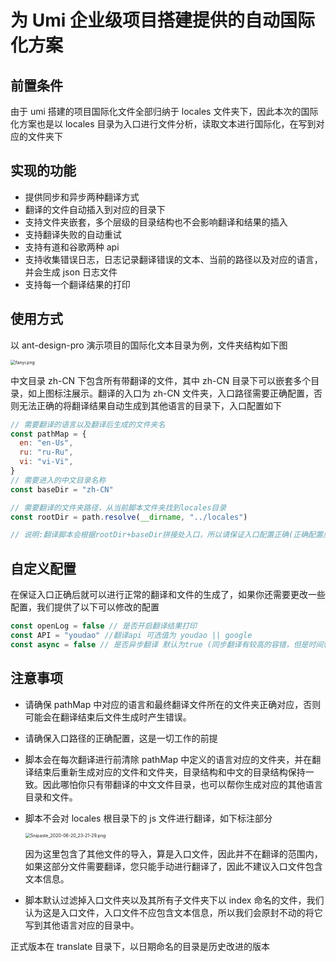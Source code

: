 # 为 Umi 企业级项目搭建提供的自动国际化方案

## 前置条件

由于 umi 搭建的项目国际化文件全部归纳于 locales 文件夹下，因此本次的国际化方案也是以 locales 目录为入口进行文件分析，读取文本进行国际化，在写到对应的文件夹下

## 实现的功能

- 提供同步和异步两种翻译方式
- 翻译的文件自动插入到对应的目录下
- 支持文件夹嵌套，多个层级的目录结构也不会影响翻译和结果的插入
- 支持翻译失败的自动重试
- 支持有道和谷歌两种 api
- 支持收集错误日志，日志记录翻译错误的文本、当前的路径以及对应的语言，并会生成 json 日志文件
- 支持每一个翻译结果的打印

## 使用方式

以 ant-design-pro 演示项目的国际化文本目录为例，文件夹结构如下图

<img src="https://i.loli.net/2020/06/21/NdSRK2zQmZFWu9c.png" alt="fanyi.png" style="zoom:50%;" />

中文目录 zh-CN 下包含所有带翻译的文件，其中 zh-CN 目录下可以嵌套多个目录，如上图标注展示。翻译的入口为 zh-CN 文件夹，入口路径需要正确配置，否则无法正确的将翻译结果自动生成到其他语言的目录下，入口配置如下

```js
// 需要翻译的语言以及翻译后生成的文件夹名
const pathMap = {
  en: "en-Us",
  ru: "ru-Ru",
  vi: "vi-Vi",
}
// 需要进入的中文目录名称
const baseDir = "zh-CN"

// 需要翻译的文件夹路径，从当前脚本文件夹找到locales目录
const rootDir = path.resolve(__dirname, "../locales")

// 说明:翻译脚本会根据rootDir+baseDir拼接处入口，所以请保证入口配置正确(正确配置后的格式样例：/Users/bigboss/Codeing/yourProject/src/locales/zh-CN)
```

## 自定义配置

在保证入口正确后就可以进行正常的翻译和文件的生成了，如果你还需要更改一些配置，我们提供了以下可以修改的配置

```js
const openLog = false // 是否开启翻译结果打印
const API = "youdao" //翻译api 可选值为 youdao || google
const async = false // 是否异步翻译 默认为true (同步翻译有较高的容错，但是时间较长)
```

## 注意事项

- 请确保 pathMap 中对应的语言和最终翻译文件所在的文件夹正确对应，否则可能会在翻译结束后文件生成时产生错误。

- 请确保入口路径的正确配置，这是一切工作的前提

- 脚本会在每次翻译进行前清除 pathMap 中定义的语言对应的文件夹，并在翻译结束后重新生成对应的文件和文件夹，目录结构和中文的目录结构保持一致。因此哪怕你只有带翻译的中文文件目录，也可以帮你生成对应的其他语言目录和文件。

- 脚本不会对 locales 根目录下的 js 文件进行翻译，如下标注部分

  <img src="https://i.loli.net/2020/06/20/W3zUofQZVeBswth.png" alt="Snipaste_2020-06-20_23-21-29.png" style="zoom:50%;" />

  因为这里包含了其他文件的导入，算是入口文件，因此并不在翻译的范围内，如果这部分文件需要翻译，您只能手动进行翻译了，因此不建议入口文件包含文本信息。

- 脚本默认过滤掉入口文件夹以及其所有子文件夹下以 index 命名的文件，我们认为这是入口文件，入口文件不应包含文本信息，所以我们会原封不动的将它写到其他语言对应的目录中。

正式版本在 translate 目录下，以日期命名的目录是历史改进的版本
